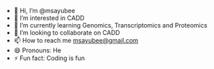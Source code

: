 - 👋 Hi, I’m @msayubee
- 👀 I’m interested in CADD
- 🌱 I’m currently learning Genomics, Transcriptomics and Proteomics
- 💞️ I’m looking to collaborate on CADD
- 📫 How to reach me msayubee@gmail.com
- 😄 Pronouns: He
- ⚡ Fun fact: Coding is fun

<!---
msayubee/msayubee is a ✨ special ✨ repository because its `README.md` (this file) appears on your GitHub profile.
You can click the Preview link to take a look at your changes.
--->
